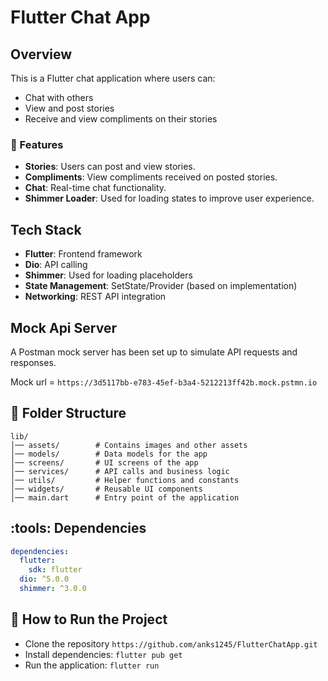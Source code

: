 # Flutter Chat App

## Overview

This is a Flutter chat application where users can:

- Chat with others
- View and post stories
- Receive and view compliments on their stories

### :rocket: Features

- **Stories**: Users can post and view stories.
- **Compliments**: View compliments received on posted stories.
- **Chat**: Real-time chat functionality.
- **Shimmer Loader**: Used for loading states to improve user experience.

## Tech Stack

- **Flutter**: Frontend framework
- **Dio**: API calling
- **Shimmer**: Used for loading placeholders
- **State Management**: SetState/Provider (based on implementation)
- **Networking**: REST API integration

## Mock Api Server
A Postman mock server has been set up to simulate API requests and responses.

Mock url = `https://3d5117bb-e783-45ef-b3a4-5212213ff42b.mock.pstmn.io`

## :open_file_folder: Folder Structure

```
lib/
│── assets/        # Contains images and other assets
│── models/        # Data models for the app
│── screens/       # UI screens of the app
│── services/      # API calls and business logic
│── utils/         # Helper functions and constants
│── widgets/       # Reusable UI components
│── main.dart      # Entry point of the application
```

## :tools: Dependencies

```yaml
dependencies:
  flutter:
    sdk: flutter
  dio: ^5.0.0
  shimmer: ^3.0.0
```

## :pushpin: How to Run the Project

* Clone the repository `https://github.com/anks1245/FlutterChatApp.git`
* Install dependencies: `flutter pub get`
* Run the application: `flutter run`
